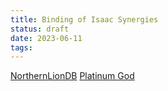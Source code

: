 ```yaml
---
title: Binding of Isaac Synergies
status: draft
date: 2023-06-11
tags: 
---
```


[NorthernLionDB](https://www.northernlion-db.com/)
[Platinum God](https://platinumgod.co.uk/)
